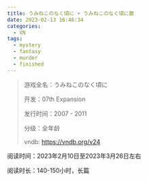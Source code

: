 ```yaml
---
title: うみねこのなく頃に + うみねこのなく頃に散
date: 2023-02-13 16:46:34
categories:
  - VN
tags:
  - mystery
  - fantasy
  - murder
  - finished
---
```


> 游戏全名：うみねこのなく頃に
> 
> 开发：07th Expansion
> 
> 发行时间：2007 - 2011
> 
> 分级：全年龄
>
> vndb: https://vndb.org/v24

阅读时间：2023年2月10日至2023年3月26日左右

阅读时长：140-150小时，长篇
